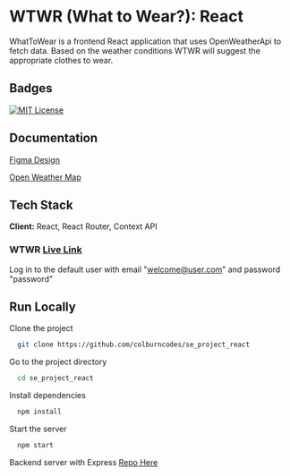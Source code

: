 
# WTWR (What to Wear?): React

WhatToWear is a frontend React application that uses OpenWeatherApi to fetch data. Based on the weather conditions WTWR will suggest the appropriate clothes to wear.


## Badges

[![MIT License](https://img.shields.io/badge/License-MIT-green.svg)](https://choosealicense.com/licenses/mit/)



## Documentation

[Figma Design](https://www.figma.com/file/DTojSwldenF9UPKQZd6RRb/Sprint-10%3A-WTWR?node-id=311-433&t=YgKEATMS2IJdVKvM-0)

[Open Weather Map](https://openweathermap.org/api)
## Tech Stack

**Client:** React, React Router, Context API

### WTWR [Live Link](https://wtwr.mooo.com/)
Log in to the default user with email "welcome@user.com" and password "password"

## Run Locally

Clone the project

```bash
  git clone https://github.com/colburncodes/se_project_react
```

Go to the project directory

```bash
  cd se_project_react
```

Install dependencies

```bash
  npm install
```

Start the server

```bash
  npm start
```

Backend server with Express [Repo Here](https://github.com/colburncodes/se_project_express
)



